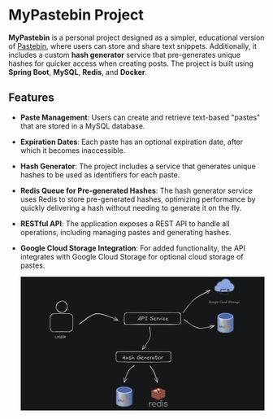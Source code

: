 # MyPastebin Project

**MyPastebin** is a personal project designed as a simpler, educational version of [Pastebin](https://pastebin.com/), where users can store and share text snippets. 
Additionally, it includes a custom **hash generator** service that pre-generates unique hashes for quicker access when creating posts. The project is built using **Spring Boot**, **MySQL**, **Redis**, and **Docker**.

## Features

- **Paste Management**: Users can create and retrieve text-based "pastes" that are stored in a MySQL database.
- **Expiration Dates**: Each paste has an optional expiration date, after which it becomes inaccessible.
- **Hash Generator**: The project includes a service that generates unique hashes to be used as identifiers for each paste.
- **Redis Queue for Pre-generated Hashes**: The hash generator service uses Redis to store pre-generated hashes, optimizing performance by quickly delivering a hash without needing to generate it on the fly.
- **RESTful API**: The application exposes a REST API to handle all operations, including managing pastes and generating hashes.
- **Google Cloud Storage Integration**: For added functionality, the API integrates with Google Cloud Storage for optional cloud storage of pastes.

  ![System Overview](https://github.com/mypastebin/.github/blob/main/shema_mpb.png)
